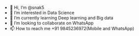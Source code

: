 - 👋 Hi, I’m @snak5
- 👀 I’m interested in Data Science 
- 🌱 I’m currently learning Deep learning and Big data
- 💞️ I’m looking to collaborate on WhatsApp 
- 📫 How to reach me +91 9845236972(Mobile and WhatsApp)

<!---
snak5/snak5 is a ✨ special ✨ repository because its `README.md` (this file) appears on your GitHub profile.
You can click the Preview link to take a look at your changes.
--->
